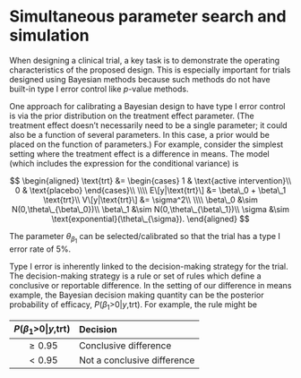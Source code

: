 # Simultaneous parameter search and simulation

When designing a clinical trial, a key task is to demonstrate the
operating characteristics of the proposed design. This is especially
important for trials designed using Bayesian methods because such
methods do not have built-in type I error control like *p*-value
methods.

One approach for calibrating a Bayesian design to have type I error
control is via the prior distribution on the treatment effect parameter.
(The treatment effect doesn’t necessarily need to be a single parameter;
it could also be a function of several parameters. In this case, a prior
would be placed on the function of parameters.) For example, consider
the simplest setting where the treatment effect is a difference in
means. The model (which includes the expression for the conditional
variance) is

$$
\begin{aligned}
\text{trt} &= \begin{cases} 
1 & \text{active intervention}\\
0 & \text{placebo}
\end{cases}\\
\\\\
E\[y|\text{trt}\] &= \beta\_0 + \beta\_1 \text{trt}\\
V\[y|\text{trt}\] &= \sigma^2\\
\\\\
\beta\_0 &\sim N(0,\theta\_{\beta\_0})\\
\beta\_1 &\sim N(0,\theta\_{\beta\_1})\\
\sigma &\sim \text{exponential}(\theta\_{\sigma}).
\end{aligned}
$$

The parameter *θ*<sub>*β*<sub>1</sub></sub> can be selected/calibrated
so that the trial has a type I error rate of 5%.

Type I error is inherently linked to the decision-making strategy for
the trial. The decision-making strategy is a rule or set of rules which
define a conclusive or reportable difference. In the setting of our
difference in means example, the Bayesian decision making quantity can
be the posterior probability of efficacy,
*P*(*β*<sub>1</sub>&gt;0|*y*,trt). For example, the rule might be

<table>
<thead>
<tr class="header">
<th style="text-align: center;"><span
class="math inline"><em>P</em>(<em>β</em><sub>1</sub>&gt;0|<em>y</em>,trt)</span></th>
<th style="text-align: left;">Decision</th>
</tr>
</thead>
<tbody>
<tr class="odd">
<td style="text-align: center;"><span
class="math inline"> ≥ 0.95</span></td>
<td style="text-align: left;">Conclusive difference</td>
</tr>
<tr class="even">
<td style="text-align: center;"><span
class="math inline"> &lt; 0.95</span></td>
<td style="text-align: left;">Not a conclusive difference</td>
</tr>
</tbody>
</table>
